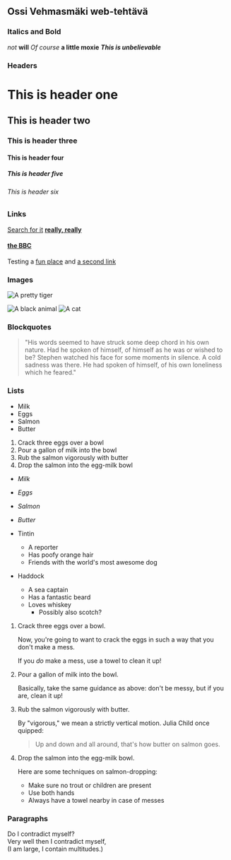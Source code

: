 ## Ossi Vehmasmäki web-tehtävä

### Italics and Bold

_not_
**will**
_Of course_ **a little moxie**
**_This is unbelievable_**

### Headers

# This is header one
## This is header two
### This is header three
#### This is header four
##### This is header five
###### This is header six

### Links

[Search for it](https://www.google.com)
[**really, really**](https:///www.dailykitten.com)
#### [the BBC](https://www.bbc.com/news)

Testing a [fun place][a fun place] and [a second link][second link]

[a fun place]: https://www.zombo.com
[second link]: https://www.stumbleupon.com

### Images

![A pretty tiger](https://octodex.github.com/images/bannekat.png)

![A black animal][Black]
![A cat][Cat]

[Black]: https://upload.wikimedia.org/wikipedia/commons/a/a3/81_INF_DIV_SSI.jpg
[Cat]: http://icons.iconarchive.com/icons/google/noto-emoji-animals-nature/256/22221-cat-icon.png

### Blockquotes

> "His words seemed to have struck some deep chord in his own nature. Had he spoken
> of himself, of himself as he was or wished to be? Stephen watched his face for some
> moments in silence. A cold sadness was there. He had spoken of himself, of his own
> loneliness which he feared."

### Lists

* Milk
* Eggs
* Salmon
* Butter

1. Crack three eggs over a bowl
2. Pour a gallon of milk into the bowl
3. Rub the salmon vigorously with butter
4. Drop the salmon into the egg-milk bowl

* _Milk_
* _Eggs_
* _Salmon_
* _Butter_

* Tintin
    * A reporter
    * Has poofy orange hair
    * Friends with the world's most awesome dog
* Haddock
    * A sea captain
    * Has a fantastic beard
    * Loves whiskey
        * Possibly also scotch?

1. Crack three eggs over a bowl.

    Now, you're going to want to crack the eggs in such a way that you don't make a mess.

    If you _do_ make a mess, use a towel to clean it up!
    
2. Pour a gallon of milk into the bowl.

    Basically, take the same guidance as above: don't be messy, but if you are, clean it up!

3. Rub the salmon vigorously with butter.

    By "vigorous," we mean a strictly vertical motion. Julia Child once quipped:
    > Up and down and all around, that's how butter on salmon goes.
4. Drop the salmon into the egg-milk bowl.
    
    Here are some techniques on salmon-dropping:

    * Make sure no trout or children are present
    * Use both hands
    * Always have a towel nearby in case of messes

### Paragraphs

Do I contradict myself?  
Very well then I contradict myself,  
(I am large, I contain multitudes.)
